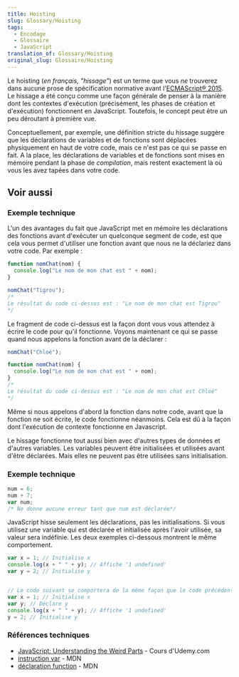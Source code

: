 ```yaml
---
title: Hoisting
slug: Glossary/Hoisting
tags:
  - Encodage
  - Glossaire
  - JavaScript
translation_of: Glossary/Hoisting
original_slug: Glossaire/Hoisting
---
```


Le hoisting (_en français,_ _"hissage"_) est un terme que vous _ne_ trouverez dans aucune prose de spécification normative avant l'[ECMAScript® 2015](http://www.ecma-international.org/ecma-262/6.0/index.html).  Le hissage a été conçu comme une façon générale de penser à la manière dont les contextes d'exécution (précisément, les phases de création et d'exécution) fonctionnent en JavaScript. Toutefois, le concept peut être un peu déroutant à première vue.

Conceptuellement, par exemple, une définition stricte du hissage suggère que les déclarations de variables et de fonctions sont déplacées physiquement en haut de votre code, mais ce n'est pas ce qui se passe en fait. A la place, les déclarations de variables et de fonctions sont mises en mémoire pendant la phase de _compilation_, mais restent exactement là où vous les avez tapées dans votre code.

## Voir aussi

### Exemple technique

L'un des avantages du fait que JavaScript met en mémoire les déclarations des fonctions avant d'exécuter un quelconque segment de code, est que cela vous permet d'utiliser une fonction avant que nous ne la déclariez dans votre code. Par exemple :

```js
function nomChat(nom) {
  console.log("Le nom de mon chat est " + nom);
}

nomChat("Tigrou");
/*
Le résultat du code ci-dessus est : "Le nom de mon chat est Tigrou"
*/
```

Le fragment de code ci-dessus est la façon dont vous vous attendez à écrire le code pour qu'il fonctionne. Voyons maintenant ce qui se passe quand nous appelons la fonction avant de la déclarer :

```js
nomChat("Chloé");

function nomChat(nom) {
  console.log("Le nom de mon chat est " + nom);
}
/*
Le résultat du code ci-dessus est : "Le nom de mon chat est Chloé"
*/
```

Même si nous appelons d'abord la fonction dans notre code, avant que la fonction ne soit écrite, le code fonctionne néanmoins. Cela est dû à la façon dont l'exécution de contexte fonctionne en Javascript.

Le hissage fonctionne tout aussi bien avec d'autres types de données et d'autres variables.  Les variables peuvent être initialisées et utilisées avant d'être déclarées. Mais elles ne peuvent pas être utilisées sans initialisation.

### Exemple technique

```js
num = 6;
num + 7;
var num;
/* Ne donne aucune erreur tant que num est déclarée*/
```

JavaScript hisse seulement les déclarations, pas les initialisations. Si vous utilisez une variable qui est déclarée et initialisée après l'avoir utilisée, sa valeur sera indéfinie. Les deux exemples ci-dessous montrent le même comportement.

```js
var x = 1; // Initialise x
console.log(x + " " + y); // Affiche '1 undefined'
var y = 2; // Initialise y


// Le code suivant se comportera de la même façon que le code précédent:
var x = 1; // Initialise x
var y; // Déclare y
console.log(x + " " + y); // Affiche '1 undefined'
y = 2; // Initialise y
```

### Références techniques

- [JavaScript: Understanding the Weird Parts](https://www.udemy.com/understand-javascript/) - Cours d'Udemy.com
- [instruction var](/fr/docs/Web/JavaScript/Reference/Instructions/var) - MDN
- [déclaration function](/fr/docs/Web/JavaScript/Reference/Instructions/function) - MDN
